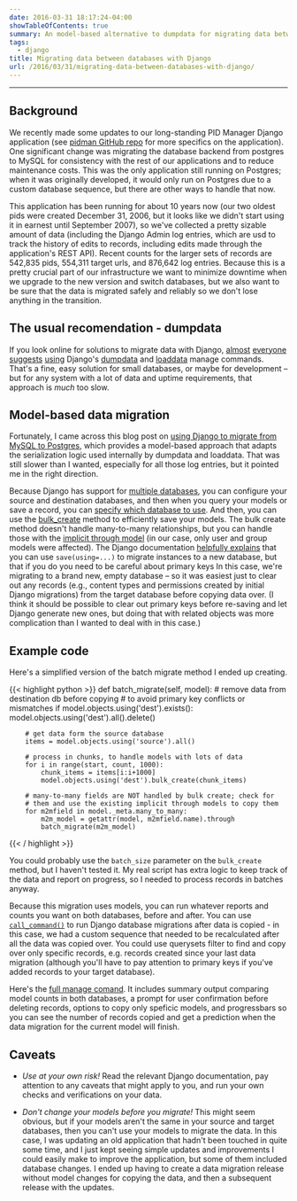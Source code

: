 ```yaml
---
date: 2016-03-31 18:17:24-04:00
showTableOfContents: true
summary: An model-based alternative to dumpdata for migrating data between databases.
tags:
  - django
title: Migrating data between databases with Django
url: /2016/03/31/migrating-data-between-databases-with-django/
---
```





* * *

## Background

We recently made some updates to our long-standing PID Manager Django application (see [pidman GitHub repo](https://github.com/emory-libraries/pidman) for more specifics on the application).  One significant change was migrating the database backend from postgres to MySQL for consistency with the rest of our applications and to reduce maintenance costs.  This was the only application still running on Postgres; when it was originally developed, it would only run on Postgres due to a custom database sequence, but there are other ways to handle that now.

This application has been running for about 10 years now (our two oldest pids were created December 31, 2006, but it looks like we didn't start using it in earnest until September 2007), so we've collected a pretty sizable amount of data (including the Django Admin log entries, which are usd to track the history of edits to records, including edits made through the application's REST API).  Recent counts for the larger sets of records are 542,835 pids, 554,311 target urls, and 876,642 log entries. Because this is a pretty crucial part of our infrastructure we want to minimize downtime when we upgrade to the new version and switch databases, but we also want to be sure that the data is migrated safely and reliably so we don't lose anything in the transition.

## The usual recomendation - dumpdata

If you look online for solutions to migrate data with Django, [almost](http://stackoverflow.com/questions/7002194/how-to-copy-database-in-use-to-other-database-in-django) [everyone](http://stackoverflow.com/questions/9984141/django-copy-data-from-one-database-to-another) [suggests](http://matthewwittering.com/blog/how-to-migrating-the-database-engine-for-django.html) [using](http://blog.aplikacja.info/2010/04/how-to-migrate-django-to-different-database-backend/) Django's [dumpdata](https://docs.djangoproject.com/en/1.9/ref/django-admin/#dumpdata) and [loaddata](https://docs.djangoproject.com/en/1.9/ref/django-admin/#django-admin-loaddata) manage commands.  That's a fine, easy solution for small databases, or maybe for development – but for any system with a lot of data and uptime requirements, that approach is *much* too slow.

## Model-based data migration

Fortunately, I came across this blog post on [using Django to migrate from MySQL to Postgres](http://www.ofbrooklyn.com/2010/07/18/migrating-django-mysql-postgresql-easy-way/), which provides a model-based approach that adapts the serialization logic used internally by dumpdata and loaddata.  That was still slower than I wanted, especially for all those log entries, but it pointed me in the right direction.

Because Django has support for [multiple databases](https://docs.djangoproject.com/en/1.9/topics/db/multi-db/), you can configure your source and destination databases, and then when you query your models or save a record, you can [specify which database to use](https://docs.djangoproject.com/en/1.9/topics/db/multi-db/#manually-selecting-a-database).  And then, you can use the [bulk_create](https://docs.djangoproject.com/en/1.9/ref/models/querysets/#bulk-create) method to efficiently save your models.   The bulk create method doesn't handle many-to-many relationships, but you can handle those with the [implicit through model](https://docs.djangoproject.com/en/1.9/ref/models/fields/#django.db.models.ManyToManyField.through) (in our case, only user and group models were affected). The Django documentation [helpfully explains](https://docs.djangoproject.com/en/1.9/topics/db/multi-db/#moving-an-object-from-one-database-to-another) that you can use `save(using=...)` to migrate instances to a new database, but that if you do you need to be careful about primary keys  In this case, we're migrating to a brand new, empty database – so it was easiest just to clear out any records (e.g., content types and permissions created by initial Django migrations) from the target database before copying data over.  (I think it should be possible to clear out primary keys before re-saving and let Django generate new ones, but doing that with related objects was more complication than I wanted to deal with in this case.)

## Example code

Here's a simplified version of the batch migrate method I ended up creating.

{{< highlight python  >}}
  def batch_migrate(self, model):
        # remove data from destination db before copying
        # to avoid primary key conflicts or mismatches
        if model.objects.using('dest').exists():
             model.objects.using('dest').all().delete()

        # get data form the source database
        items = model.objects.using('source').all()

        # process in chunks, to handle models with lots of data
        for i in range(start, count, 1000):
            chunk_items = items[i:i+1000]
            model.objects.using('dest').bulk_create(chunk_items)

        # many-to-many fields are NOT handled by bulk create; check for
        # them and use the existing implicit through models to copy them
        for m2mfield in model._meta.many_to_many:
            m2m_model = getattr(model, m2mfield.name).through
            batch_migrate(m2m_model)
{{< / highlight >}}

You could probably use the `batch_size` parameter on the `bulk_create` method, but I haven't tested it.  My real script has extra logic to keep track of the data and report on progress, so I needed to process records in batches anyway.

Because this migration uses models, you can run whatever reports and counts you want on both databases, before and after. You can use [`call_command()`](https://docs.djangoproject.com/en/1.9/ref/django-admin/#running-management-commands-from-your-code) to run Django database migrations after data is copied - in this case, we had a custom sequence that needed to be recalculated after all the data was copied over.   You could use querysets filter to find and copy over only specific records, e.g. records created since your last data migration (although you'll have to pay attention to primary keys if you've added records to your target database).

Here's the [full manage comand](https://github.com/emory-libraries/pidman/blob/3f6d7596ce192e2e5be7c398958908962f0686ab/pidman/pid/management/commands/pg-migrate.py).  It includes summary output comparing model counts in both databases, a prompt for user confirmation before deleting records, options to copy only speficic models, and progressbars so you can see the number of records copied and get a prediction when the data migration for the current model will finish.

## Caveats

* *Use at your own risk!* Read the relevant Django documentation, pay attention to any caveats that might apply to you, and run your own checks and verifications on your data.

* *Don't change your models before you migrate!* This might seem obvious, but if your models aren't the same in your source and target databases, then you can't use your models to migrate the data.  In this case, I was updating an old application that hadn't been touched in quite some time, and I just kept seeing simple updates and improvements I could easily make to improve the application, but some of them included database changes.  I ended up having to create a data migration release without model changes for copying the data, and then a subsequent release with the updates.



